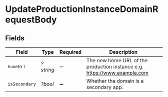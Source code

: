 # UpdateProductionInstanceDomainRequestBody


## Fields

| Field                                                                    | Type                                                                     | Required                                                                 | Description                                                              |
| ------------------------------------------------------------------------ | ------------------------------------------------------------------------ | ------------------------------------------------------------------------ | ------------------------------------------------------------------------ |
| `homeUrl`                                                                | *?string*                                                                | :heavy_minus_sign:                                                       | The new home URL of the production instance e.g. https://www.example.com |
| `isSecondary`                                                            | *?bool*                                                                  | :heavy_minus_sign:                                                       | Whether the domain is a secondary app.                                   |